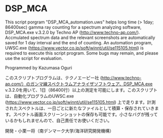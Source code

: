 # DSP_MCA

This script porgram "DSP_MCA_automation.uws" helps long time (> 1day; 86400sec) gamma ray counting for a spectrum analyzing software, DSP_MCA.exe v.3.2.0 by Techno AP (http://www.techno-ap.com/).
Accmulated spectrum data and the relevant screenshots are automatically saved for 1 day interval and the end of counting.
An automation program, UWSC.exe (https://www.vector.co.jp/soft/winnt/util/se115105.html) is required to execute this script program.
Some bugs may remain, and please use the script for evaluation.

Programmed by Kazumasa Oguri

このスクリプトプログラムは、テクノエーピー社 (http://www.techno-ap.com/）のガンマ線スペクトラムアナライザソフトウェア、DSP_MCA.exe v.3.2.0を用いて、1日（86400行）以上の測定を可能にします。このスクリプトは、自動化プログラムのUWSC.exe (https://www.vector.co.jp/soft/winnt/util/se115105.html) 上で走ります。計測されたスペクトルは、一日ごとに新たなファイルとして積算・保存されていきます。スペクトル画面スクリーンショットの保存も可能です。小さなバグが残っているかもしれませんので、自己責任でお使いください。

開発・小栗一将（南デンマーク大学/海洋研究開発機構）
